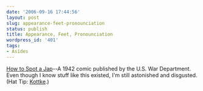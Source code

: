 ```yaml
---
date: '2006-09-16 17:44:56'
layout: post
slug: appearance-feet-pronounciation
status: publish
title: Appearance, Feet, Pronounciation
wordpress_id: '401'
tags:
- Asides
---
```


[How to Spot a Jap](http://www.ep.tc/howtospotajap/howto03.html)--A 1942 comic published by the U.S. War Department. Even though I know stuff like this existed, I'm still astonished and disgusted. (Hat Tip: [Kottke](http://www.kottke.org/remainder/06/09/11778.html).)
